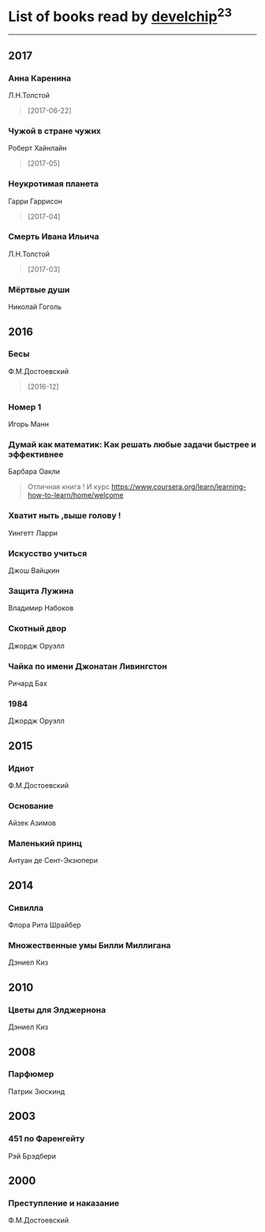 # List of books read by [develchip](http://vk.com/id85203415)<sup>23</sup>
---

## 2017

### Анна Каренина
Л.Н.Толстой
> [2017-06-22] 


### Чужой в стране чужих
Роберт Хайнлайн
> [2017-05] 


### Неукротимая планета
Гарри Гаррисон
> [2017-04] 


### Смерть Ивана Ильича
Л.Н.Толстой
> [2017-03] 


### Мёртвые души
Николай Гоголь



## 2016

### Бесы
Ф.М.Достоевский
> [2016-12] 


### Номер 1
Игорь Манн


### Думай как математик: Как решать любые задачи быстрее и эффективнее
Барбара Оакли
> Отличная книга ! И курс  https://www.coursera.org/learn/learning-how-to-learn/home/welcome


### Хватит ныть ,выше голову !
Уингетт Ларри


### Искусство учиться
Джош Вайцкин


### Защита Лужина
Владимир Набоков


### Скотный двор
Джордж Оруэлл


### Чайка по имени Джонатан Ливингстон
Ричард Бах


### 1984
Джордж Оруэлл



## 2015

### Идиот
Ф.М.Достоевский


### Основание
Айзек Азимов


### Маленький принц
Антуан де Сент-Экзюпери



## 2014

### Сивилла
Флора Рита Шрайбер


### Множественные умы Билли Миллигана
Дэниел Киз



## 2010

### Цветы для Элджернона
Дэниел Киз



## 2008

### Парфюмер
Патрик Зюскинд



## 2003

### 451 по Фаренгейту
Рэй Брэдбери



## 2000

### Преступление и наказание
Ф.М.Достоевский



